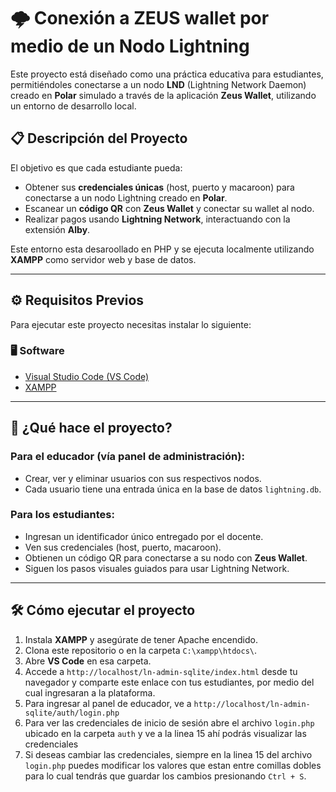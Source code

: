 # 🌩️ Conexión a ZEUS wallet por medio de un Nodo Lightning

Este proyecto está diseñado como una práctica educativa para estudiantes, permitiéndoles conectarse a un nodo **LND** (Lightning Network Daemon) creado en **Polar** simulado a través de la aplicación **Zeus Wallet**, utilizando un entorno de desarrollo local.

## 📋 Descripción del Proyecto

El objetivo es que cada estudiante pueda:
- Obtener sus **credenciales únicas** (host, puerto y macaroon) para conectarse a un nodo Lightning creado en **Polar**.
- Escanear un **código QR** con **Zeus Wallet** y conectar su wallet al nodo.
- Realizar pagos usando **Lightning Network**, interactuando con la extensión **Alby**.

Este entorno esta desaroollado en PHP y se ejecuta localmente utilizando **XAMPP** como servidor web y base de datos.

---

## ⚙️ Requisitos Previos

Para ejecutar este proyecto necesitas instalar lo siguiente:

### 🖥️ Software
- [Visual Studio Code (VS Code)](https://code.visualstudio.com/)
- [XAMPP](https://www.apachefriends.org/es/index.html)

---

## 🚀 ¿Qué hace el proyecto?

### Para el educador (vía panel de administración):
- Crear, ver y eliminar usuarios con sus respectivos nodos.
- Cada usuario tiene una entrada única en la base de datos `lightning.db`.

### Para los estudiantes:
- Ingresan un identificador único entregado por el docente.
- Ven sus credenciales (host, puerto, macaroon).
- Obtienen un código QR para conectarse a su nodo con **Zeus Wallet**.
- Siguen los pasos visuales guiados para usar Lightning Network.

---

## 🛠️ Cómo ejecutar el proyecto

1. Instala **XAMPP** y asegúrate de tener Apache encendido.
2. Clona este repositorio o en la carpeta `C:\xampp\htdocs\`.
3. Abre **VS Code** en esa carpeta.
4. Accede a `http://localhost/ln-admin-sqlite/index.html` desde tu navegador y comparte este enlace con tus estudiantes, por medio del cual ingresaran a la plataforma.
5. Para ingresar al panel de educador, ve a `http://localhost/ln-admin-sqlite/auth/login.php` 
6. Para ver las credenciales de inicio de sesión abre el archivo `login.php` ubicado en la carpeta `auth` y ve a la linea 15 ahí podrás visualizar las credenciales
7. Si deseas cambiar las credenciales, siempre en la linea 15 del archivo `login.php` puedes modificar los valores que estan entre comillas dobles para lo cual tendrás que guardar los cambios presionando `Ctrl + S`.

